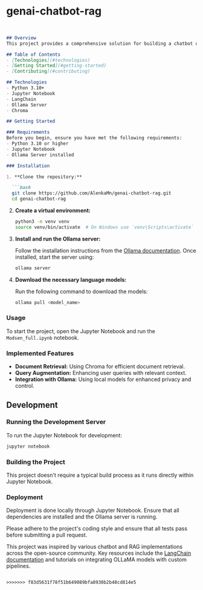 

# genai-chatbot-rag
 ```markdown


## Overview
This project provides a comprehensive solution for building a chatbot using Retrieval-Augmented Generation (RAG) techniques. It leverages powerful language models to retrieve relevant information and generate human-like responses, designed to enhance customer interactions and automate query handling.

## Table of Contents
- [Technologies](#technologies)
- [Getting Started](#getting-started)
- [Contributing](#contributing)

## Technologies
- Python 3.10+
- Jupyter Notebook
- LangChain
- Ollama Server
- Chroma

## Getting Started

### Requirements
Before you begin, ensure you have met the following requirements:
- Python 3.10 or higher
- Jupyter Notebook
- Ollama Server installed

### Installation

1. **Clone the repository:**

   ```bash
   git clone https://github.com/AlenkaMn/genai-chatbot-rag.git
   cd genai-chatbot-rag
   ```

2. **Create a virtual environment:**

   ```bash
   python3 -m venv venv
   source venv/bin/activate  # On Windows use `venv\Scripts\activate`
   ```

3. **Install and run the Ollama server:**

   Follow the installation instructions from the [Ollama documentation](https://ollama.ai/docs/installation). Once installed, start the server using:

   ```bash
   ollama server
   ```

5. **Download the necessary language models:**

   Run the following command to download the models:

   ```bash
   ollama pull <model_name>
   ```

### Usage

To start the project, open the Jupyter Notebook and run the `Modsen_full.ipynb` notebook.

### Implemented Features
- **Document Retrieval:** Using Chroma for efficient document retrieval.
- **Query Augmentation:** Enhancing user queries with relevant context.
- **Integration with Ollama:** Using local models for enhanced privacy and control.

## Development

### Running the Development Server

To run the Jupyter Notebook for development:

```bash
jupyter notebook
```

### Building the Project

This project doesn't require a typical build process as it runs directly within Jupyter Notebook.




### Deployment

Deployment is done locally through Jupyter Notebook. Ensure that all dependencies are installed and the Ollama server is running.

Please adhere to the project's coding style and ensure that all tests pass before submitting a pull request.



This project was inspired by various chatbot and RAG implementations across the open-source community. Key resources include the [LangChain documentation](https://langchain.com/) and tutorials on integrating OLLaMA models with custom pipelines.
```

>>>>>>> f83d5631f78f51b649089bfa8930b2b48cd814e5
